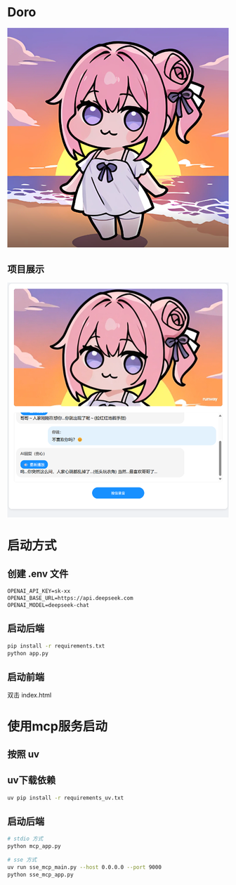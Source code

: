 # Doro
![doro_idle.png](imgs/doro_idle.png)

## 项目展示
![demo.png](imgs/demo.png)
# 启动方式

## 创建 .env 文件
```.env
OPENAI_API_KEY=sk-xx
OPENAI_BASE_URL=https://api.deepseek.com
OPENAI_MODEL=deepseek-chat
```

## 启动后端
```bash
pip install -r requirements.txt
python app.py
```

## 启动前端
双击 index.html

# 使用mcp服务启动
## 按照 uv

## uv下载依赖
```bash
uv pip install -r requirements_uv.txt
```

## 启动后端
```bash 
# stdio 方式
python mcp_app.py
```

```bash 
# sse 方式
uv run sse_mcp_main.py --host 0.0.0.0 --port 9000
python sse_mcp_app.py
```
